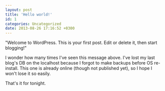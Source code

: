 ```yaml
---
layout: post
title: 'Hello world!'
id: 1
categories: Uncategorized
date: 2013-08-26 17:16:52 +0300
---
```

"Welcome to WordPress. This is your first post. Edit or delete it, then start blogging!"

I wonder how many times I've seen this message above. I've lost my last blog's DB on the localhost because I forgot to make backups before OS re-install. This one is already online (though not published yet), so I hope I won't lose it so easily.

That's it for tonight.
